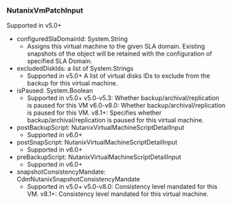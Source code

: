 ### NutanixVmPatchInput
Supported in v5.0+

- configuredSlaDomainId: System.String
  - Assigns this virtual machine to the given SLA domain. Existing snapshots of the object will be retained with the configuration of specified SLA Domain.
- excludedDiskIds: a list of System.Strings
  - Supported in v5.0+
      A list of virtual disks IDs to exclude from the backup for this virtual machine.
- isPaused: System.Boolean
  - Supported in v5.0+
      v5.0-v5.3: Whether backup/archival/replication is paused for this VM
      v6.0-v8.0: Whether backup/archival/replication is paused for this VM.
      v8.1+: Specifies whether backup/archival/replication is paused for this virtual machine.
- postBackupScript: NutanixVirtualMachineScriptDetailInput
  - Supported in v6.0+
- postSnapScript: NutanixVirtualMachineScriptDetailInput
  - Supported in v6.0+
- preBackupScript: NutanixVirtualMachineScriptDetailInput
  - Supported in v6.0+
- snapshotConsistencyMandate: CdmNutanixSnapshotConsistencyMandate
  - Supported in v5.0+
      v5.0-v8.0: Consistency level mandated for this VM.
      v8.1+: Consistency level mandated for this virtual machine.

